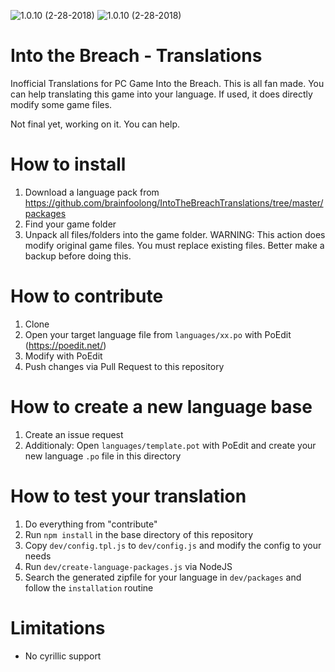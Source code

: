 ![1.0.10 (2-28-2018)](https://img.shields.io/badge/Game_Version-1.0.10(2--28--2018)-green.svg) 
![1.0.10 (2-28-2018)](https://img.shields.io/badge/DE-2%25-orange.svg)
# Into the Breach - Translations
Inofficial Translations for PC Game Into the Breach. This is all fan made. You can help translating this game into your language. If used, it does directly modify some game files.

Not final yet, working on it. You can help.

# How to install
1. Download a language pack from https://github.com/brainfoolong/IntoTheBreachTranslations/tree/master/packages
2. Find your game folder
3. Unpack all files/folders into the game folder. WARNING: This action does modify original game files. You must replace existing files. Better make a backup before doing this.

# How to contribute

1. Clone
2. Open your target language file from `languages/xx.po` with PoEdit (https://poedit.net/)
3. Modify with PoEdit
4. Push changes via Pull Request to this repository

# How to create a new language base

1. Create an issue request
2. Additionaly: Open `languages/template.pot` with PoEdit and create your new language `.po` file in this directory

# How to test your translation
1. Do everything from "contribute"
2. Run `npm install` in the base directory of this repository
3. Copy `dev/config.tpl.js` to `dev/config.js` and modify the config to your needs
4. Run `dev/create-language-packages.js` via NodeJS
5. Search the generated zipfile for your language in `dev/packages` and follow the `installation` routine

# Limitations
* No cyrillic support


